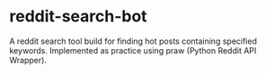 # reddit-search-bot
A reddit search tool build for finding hot posts containing specified keywords.
Implemented as practice using praw (Python Reddit API Wrapper).
